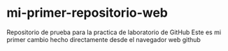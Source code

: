 
# mi-primer-repositorio-web
Repositorio de prueba para la practica de laboratorio de GitHub
Este es mi primer cambio hecho directamente desde el navegador web github 

